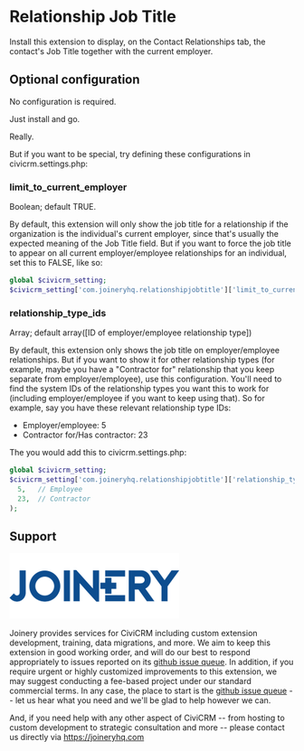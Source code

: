 # Relationship Job Title

Install this extension to display, on the Contact Relationships tab, the contact's Job Title together with the current employer.


## Optional configuration

No configuration is required.

Just install and go.  

Really.


But if you want to be special, try defining these configurations in civicrm.settings.php:

### limit_to_current_employer
Boolean; default TRUE.

By default, this extension will only show the job title for a relationship if
the organization is the individual's current employer, since that's usually the
expected meaning of the Job Title field. But if you want to force the job title
to appear on all current employer/employee relationships for an individual, set
this to FALSE, like so:
```php
global $civicrm_setting;
$civicrm_setting['com.joineryhq.relationshipjobtitle']['limit_to_current_employer'] = FALSE;
```

### relationship_type_ids
Array; default array([ID of employer/employee relationship type])

By default, this extension only shows the job title on employer/employee
relationships. But if you want to show it for other relationship types (for
example, maybe you have a "Contractor for" relationship that you keep separate
from employer/employee), use this configuration. You'll need to find the
system IDs of the relationship types you want this to work for (including
employer/employee if you want to keep using that). So for example, say you have
these relevant relationship type IDs:

* Employer/employee: 5
* Contractor for/Has contractor: 23

The you would add this to civicrm.settings.php:
```php
global $civicrm_setting;
$civicrm_setting['com.joineryhq.relationshipjobtitle']['relationship_type_ids'] = array (
  5,   // Employee
  23,  // Contractor
);
```

## Support
![screenshot](/images/joinery-logo.png)

Joinery provides services for CiviCRM including custom extension development, training, data migrations, and more. We aim to keep this extension in good working order, and will do our best to respond appropriately to issues reported on its [github issue queue](https://github.com/twomice/com.joineryhq.relationshipjobtitle/issues). In addition, if you require urgent or highly customized improvements to this extension, we may suggest conducting a fee-based project under our standard commercial terms.  In any case, the place to start is the [github issue queue](https://github.com/twomice/com.joineryhq.relationshipjobtitle/issues) -- let us hear what you need and we'll be glad to help however we can.

And, if you need help with any other aspect of CiviCRM -- from hosting to custom development to strategic consultation and more -- please contact us directly via https://joineryhq.com
